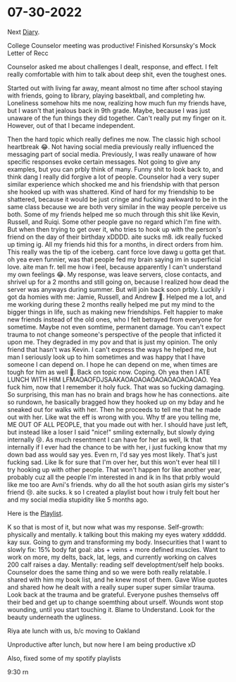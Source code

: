 # 07-30-2022

Next [Diary](https://aryanmangla23.github.io/07-31-2022/).   

College Counselor meeting was productive! Finished Korsunsky's Mock Letter of Recc

Counselor asked me about challenges I dealt, response, and effect. I felt really comfortable with him to talk about deep shit, even the toughest ones.

Started out with living far away, meant almost no time after school staying with friends, going to library, playing basektball, and completing hw. Loneliness somehow hits me now, realizing how much fun my friends have, but I wasn't that jealous back in 9th grade. Maybe, because I was just unaware of the fun things they did together. Can't really put my finger on it. However, out of that I became independent.

Then the hard topic which really defines me now. The classic high school heartbreak 😂. Not having social media previously really influenced the messaging part of social media. Previously, I was really unaware of how specific responses evoke certain messages. Not going to give any examples, but you can prbly think of many. Funny shit to look back to, and think dang I really did forgive a lot of people. Counselor had a very super similar experience which shocked me and his friendship with that person she hooked up with was shattered. Kind of hard for my friendship to be shattered, because it would be just cringe and fucking awkward to be in the same class because we are both very similar in the way people perceive us both. Some of my friends helped me so much through this shit like Kevin, Russell, and Ruiqi. Some other people gave no regard which I'm fine with. But when then trying to get over it, who tries to hook up with the person's friend on the day of their birthday xDDDD. aite sucks m8. idk really fucked up timing ig. All my friends hid this for a months, in direct orders from him. This really was the tip of the iceberg. cant force love dawg u gotta get that. oh yea even funnier, was that people fed my brain saying im in superficial love. aite man fr. tell me how i feel, because apparently I can't understand my own feelings 😂. My response, was leave servers, close contacts, and shrivel up for a 2 months and still going on, because I realized how dead the server was anyways during summer. But will join back soon prbly. Luckily i got da homies with me: Jamie, Russell, and Andrew 🥰. Helped me a lot, and me working during these 2 months really helped me put my mind to the bigger things in life, such as making new friendships. Felt happier to make new friends instead of the old ones, who I felt betrayed from everyone for sometime. Maybe not even somtime, permanent damage. You can't expect trauma to not change someone's perspective of the people that inficted it upon me. They degraded in my pov and that is just my opinion. The only friend that hasn't was Kevin. I can't express the ways he helped me, but man I seriously look up to him sometimes and was happy that I have someone I can depend on. I hope he can depend on me, when times are tough for him as well 🥰. Back on topic now. Coping. Oh yea then I ATE LUNCH WITH HIM LFMAOAOFDJSAAKAOAOAOAOAOAOAOAOAOAO. Yea fuck him, now that I remember it holy fuck. That was so fucking damaging. So surprising, this man has no brain and brags how he has connections. aite so rundown, he basically bragged how they hooked up on my bday and he sneaked out for walks with her. Then he proceeds to tell me that he made out with her. Like wat the eff is wrong with you. Why tf are you telling me, ME OUT OF ALL PEOPLE, that you made out with her. I should have just left, but instead like a loser I said "nice!" smiling externally, but slowly dying internally 😢. As much resentment I can have for her as well, Ik that internally if I ever had the chance to be with her, i just fucking know that my down bad ass would say yes. Even rn, I'd say yes most likely. That's just fucking sad. Like Ik for sure that I'm over her, but this won't ever heal till I try hooking up with other people. That won't happen for like another year, probably cuz all the people I'm interested in and ik in lhs that prbly would like me too are Avni's friends. why do all the hot south asian girls my sister's friend 😢. aite sucks. k so I created a playlist bout how i truly felt bout her and my social media stupidity like 5 months ago. 

Here is the [Playlist](https://open.spotify.com/playlist/5JyU40mQMGiqOXZdXzGrNO?si=146dedc9c12c4baf).

K so that is most of it, but now what was my response. Self-growth: physically and mentally. k talking bout this making my eyes watery xddddd. kay sux. Going to gym and transforming my body. Insecurities that I want to slowly fix: 15% body fat goal: abs + veins + more defined muscles. Want to work on more, my delts, back, lat, legs, and currently working on calves 200 calf raises a day. Mentally: reading self developtment/self help books. Counselor does the same thing and so we were both really relatable. I shared with him my book list, and he knew most of them. Gave Wise quotes and shared how he dealt with a really super super super similar trauma. Look back at the trauma and be grateful. Everyone pushes themselvs off their bed and get up to change soemthing about urself. Wounds wont stop wounding, until you start touching it. Blame to Understand. Look for the beauty underneath the ugliness. 

Riya ate lunch with us, b/c moving to Oakland

Unproductive after lunch, but now here I am being productive xD

Also, fixed some of my spotify playlists

9:30 rn
